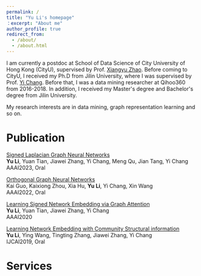 ```yaml
---
permalink: /
title: "Yu Li's homepage"
：excerpt: "About me"
author_profile: true
redirect_from: 
  - /about/
  - /about.html
---
```


I am currently a postdoc at School of Data Science of City University of Hong Kong (CityU), supervised by Prof. [Xiangyu Zhao](https://zhaoxyai.github.io/). 
Before coming to CityU, I received my Ph.D from Jilin University, where I was supervised by Prof. [Yi Chang](http://www.yichang-cs.com/). 
Before that, I was a data mining researcher at Qihoo360 from 2016-2018. In addition, I received my Master's degree and Bachelor's degree from Jilin University.

My research interests are in data mining, graph representation learning and so on.

Publication
======
[Signed Laplacian Graph Neural Networks](http://liyu1990.github.io/files/paper2.pdf)    
**Yu Li**, Yuan Tian, Jiawei Zhang, Yi Chang, Meng Qu, Jian Tang, Yi Chang    
AAAI2023, Oral

[Orthogonal Graph Neural Networks](http://liyu1990.github.io/files/paper2.pdf)    
Kai Guo, Kaixiong Zhou, Xia Hu, **Yu Li**, Yi Chang, Xin Wang    
AAAI2022, Oral    

[Learning Signed Network Embedding via Graph Attention](http://liyu1990.github.io/files/paper2.pdf)    
**Yu Li**, Yuan Tian, Jiawei Zhang, Yi Chang    
AAAI2020    

[Learning Network Embedding with Community Structural information](http://liyu1990.github.io/files/paper2.pdf)    
**Yu Li**, Ying Wang, Tingting Zhang, Jiawei Zhang, Yi Chang    
IJCAI2019, Oral    

Services
======
